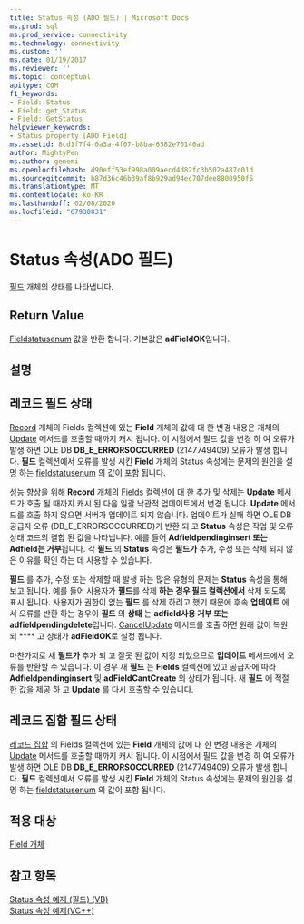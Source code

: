```yaml
---
title: Status 속성 (ADO 필드) | Microsoft Docs
ms.prod: sql
ms.prod_service: connectivity
ms.technology: connectivity
ms.custom: ''
ms.date: 01/19/2017
ms.reviewer: ''
ms.topic: conceptual
apitype: COM
f1_keywords:
- Field::Status
- Field::get_Status
- Field::GetStatus
helpviewer_keywords:
- Status property [ADO Field]
ms.assetid: 8cd1f7f4-0a3a-4f07-b8ba-6582e70140ad
author: MightyPen
ms.author: genemi
ms.openlocfilehash: d90eff53ef998a009aecd4d82fc3b502a487c01d
ms.sourcegitcommit: b87d36c46b39af8b929ad94ec707dee8800950f5
ms.translationtype: MT
ms.contentlocale: ko-KR
ms.lasthandoff: 02/08/2020
ms.locfileid: "67930831"
---
```

# <a name="status-property-ado-field"></a>Status 속성(ADO 필드)
[필드](../../../ado/reference/ado-api/field-object.md) 개체의 상태를 나타냅니다.  
  
## <a name="return-value"></a>Return Value  
 [Fieldstatusenum](../../../ado/reference/ado-api/fieldstatusenum.md) 값을 반환 합니다. 기본값은 **adFieldOK**입니다.  
  
## <a name="remarks"></a>설명  
  
## <a name="record-field-status"></a>레코드 필드 상태  
 [Record](../../../ado/reference/ado-api/record-object-ado.md) 개체의 Fields 컬렉션에 있는 **Field** 개체의 값에 대 한 변경 내용은 개체의 [Update](../../../ado/reference/ado-api/update-method.md) 메서드를 호출할 때까지 캐시 됩니다. 이 시점에서 필드 값을 변경 하 여 오류가 발생 하면 OLE DB **DB_E_ERRORSOCCURRED** (2147749409) 오류가 발생 합니다. **필드** 컬렉션에서 오류를 발생 시킨 **Field** 개체의 Status 속성에는 문제의 원인을 설명 하는 [fieldstatusenum](../../../ado/reference/ado-api/fieldstatusenum.md) 의 값이 포함 됩니다.  
  
 성능 향상을 위해 **Record** 개체의 [Fields](../../../ado/reference/ado-api/fields-collection-ado.md) 컬렉션에 대 한 추가 및 삭제는 **Update** 메서드가 호출 될 때까지 캐시 된 다음 일괄 낙관적 업데이트에서 변경 됩니다. **Update** 메서드를 호출 하지 않으면 서버가 업데이트 되지 않습니다. 업데이트가 실패 하면 OLE DB 공급자 오류 (DB_E_ERRORSOCCURRED)가 반환 되 고 **Status** 속성은 작업 및 오류 상태 코드의 결합 된 값을 나타냅니다. 예를 들어 **Adfieldpendinginsert 또는 Adfield는 거부**됩니다. 각 **필드** 의 **Status** 속성은 **필드가** 추가, 수정 또는 삭제 되지 않은 이유를 확인 하는 데 사용할 수 있습니다.  
  
 **필드** 를 추가, 수정 또는 삭제할 때 발생 하는 많은 유형의 문제는 **Status** 속성을 통해 보고 됩니다. 예를 들어 사용자가 **필드**를 삭제 **하는 경우 필드 컬렉션에서** 삭제 되도록 표시 됩니다. 사용자가 권한이 없는 **필드** 를 삭제 하려고 했기 때문에 후속 **업데이트** 에서 오류를 반환 하는 경우이 **필드** 의 **상태** 는 **adfield사용 거부 또는 adfieldpendingdelete**입니다. [CancelUpdate](../../../ado/reference/ado-api/cancelupdate-method-ado.md) 메서드를 호출 하면 원래 값이 복원 되 **** 고 상태가 **adFieldOK**로 설정 됩니다.  
  
 마찬가지로 새 **필드가** 추가 되 고 잘못 된 값이 지정 되었으므로 **업데이트** 메서드에서 오류를 반환할 수 있습니다. 이 경우 새 **필드** 는 **Fields** 컬렉션에 있고 공급자에 따라 **Adfieldpendinginsert** 및 **adFieldCantCreate** 의 상태가 됩니다. 새 **필드** 에 적절 한 값을 제공 하 고 **Update** 를 다시 호출할 수 있습니다.  
  
## <a name="recordset-field-status"></a>레코드 집합 필드 상태  
 [레코드 집합](../../../ado/reference/ado-api/recordset-object-ado.md) 의 Fields 컬렉션에 있는 **Field** 개체의 값에 대 한 변경 내용은 개체의 [Update](../../../ado/reference/ado-api/update-method.md) 메서드를 호출할 때까지 캐시 됩니다. 이 시점에서 필드 값을 변경 하 여 오류가 발생 하면 OLE DB **DB_E_ERRORSOCCURRED** (2147749409) 오류가 발생 합니다. **필드** 컬렉션에서 오류를 발생 시킨 **Field** 개체의 Status 속성에는 문제의 원인을 설명 하는 [fieldstatusenum](../../../ado/reference/ado-api/fieldstatusenum.md) 의 값이 포함 됩니다.  
  
## <a name="applies-to"></a>적용 대상  
 [Field 개체](../../../ado/reference/ado-api/field-object.md)  
  
## <a name="see-also"></a>참고 항목  
 [Status 속성 예제 (필드) (VB)](../../../ado/reference/ado-api/status-property-example-field-vb.md)   
 [Status 속성 예제(VC++)](../../../ado/reference/ado-api/status-property-example-vc.md)   
